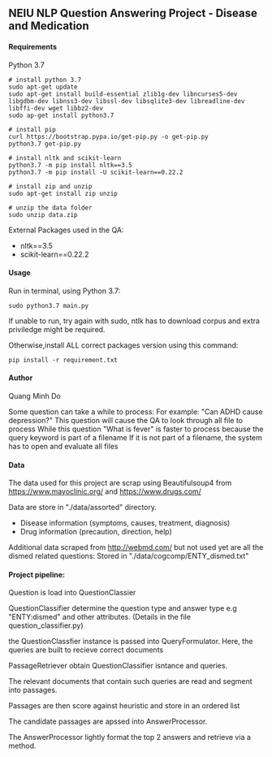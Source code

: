 ## NEIU NLP Question Answering Project - Disease and Medication

#### Requirements
Python 3.7
```
# install python 3.7
sudo apt-get update
sudo apt-get install build-essential zlib1g-dev libncurses5-dev libgdbm-dev libnss3-dev libssl-dev libsqlite3-dev libreadline-dev libffi-dev wget libbz2-dev
sudo ap-get install python3.7

# install pip
curl https://bootstrap.pypa.io/get-pip.py -o get-pip.py
python3.7 get-pip.py

# install nltk and scikit-learn
python3.7 -m pip install nltk==3.5
python3.7 -m pip install -U scikit-learn==0.22.2

# install zip and unzip
sudo apt-get install zip unzip

# unzip the data folder 
sudo unzip data.zip

```
External Packages used in the QA:
- nltk==3.5
- scikit-learn==0.22.2


#### Usage 
Run in terminal, using Python 3.7:
 
```
sudo python3.7 main.py
```

If unable to run, try again with sudo, ntlk has to download corpus and extra priviledge might be required.

Otherwise,install ALL correct packages version using this command:
```
pip install -r requirement.txt
```

#### Author
Quang Minh Do

Some question can take a while to process:
For example: "Can ADHD cause depression?"
This question will cause the QA to look through all file to process
While this question "What is fever" is faster to process because the query keyword is part of a filename
If it is not part of a filename, the system has to open and evaluate all files

#### Data
The data used for this project are scrap using Beautifulsoup4 
from https://www.mayoclinic.org/ and https://www.drugs.com/
 
Data are store in "./data/assorted" directory.
- Disease information (symptoms, causes, treatment, diagnosis)
- Drug information (precaution, direction, help)

Additional data scraped from http://webmd.com/ but not used yet are all the dismed related questions:
Stored in "./data/cogcomp/ENTY_dismed.txt"

#### Project pipeline:
Question is load into QuestionClassier

QuestionClassifier determine the question type and answer type e.g "ENTY:dismed" and other attributes. 
(Details in the file question_classifier.py)

the QuestionClassfier instance is passed into QueryFormulator. 
Here, the queries are built to recieve correct documents

PassageRetriever obtain QuestionClassifier isntance and queries.

The relevant documents that contain such queries are read and segment into passages.

Passages are then score against heuristic and store in an ordered list

The candidate passages are apssed into AnswerProcessor.

The AnswerProcessor lightly format the top 2 answers and retrieve via a method.



